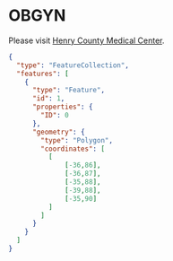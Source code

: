 # OBGYN
Please visit [Henry County Medical Center](https://www.hcmc-tn.org/).

```geojson
{
  "type": "FeatureCollection",
  "features": [
    {
      "type": "Feature",
      "id": 1,
      "properties": {
        "ID": 0
      },
      "geometry": {
        "type": "Polygon",
        "coordinates": [
          [
              [-36,86],
              [-36,87],
              [-35,88],
              [-39,88],
              [-35,90]
          ]
        ]
      }
    }
  ]
}
```
